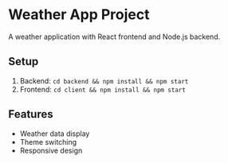 # Weather App Project

A weather application with React frontend and Node.js backend.

## Setup
1. Backend: `cd backend && npm install && npm start`
2. Frontend: `cd client && npm install && npm start`

## Features
- Weather data display
- Theme switching
- Responsive design
